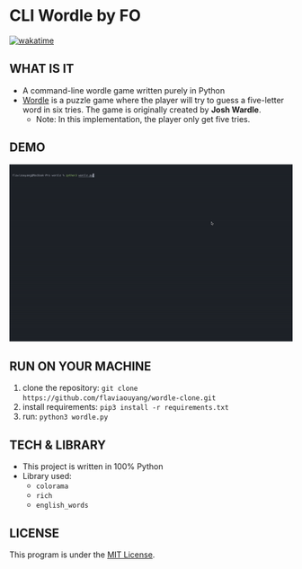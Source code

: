 # CLI Wordle by FO
[![wakatime](https://wakatime.com/badge/user/ef71359e-fdaf-4f4a-9ae3-4c895d5cd8c0/project/97d8e747-ac8c-49c0-9f84-63fb74c81781.svg)](https://wakatime.com/badge/user/ef71359e-fdaf-4f4a-9ae3-4c895d5cd8c0/project/97d8e747-ac8c-49c0-9f84-63fb74c81781)

## WHAT IS IT

- A command-line wordle game written purely in Python
- [Wordle](https://www.nytimes.com/games/wordle/index.html) is a puzzle game where the player will try to guess a five-letter word in six tries. The game is originally created by **Josh Wardle**.
	- Note: In this implementation, the player only get five tries.

## DEMO

![demo](demo.gif)

## RUN ON YOUR MACHINE

1. clone the repository: `git clone https://github.com/flaviaouyang/wordle-clone.git`
2. install requirements: `pip3 install -r requirements.txt`
3. run: `python3 wordle.py`

## TECH & LIBRARY

- This project is written in 100% Python
- Library used:
	- `colorama`
	- `rich`
	- `english_words`

## LICENSE

This program is under the [MIT License](LICENSE).
